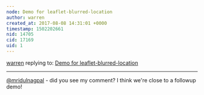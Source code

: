 ```yaml
---
node: Demo for leaflet-blurred-location
author: warren
created_at: 2017-08-08 14:31:01 +0000
timestamp: 1502202661
nid: 14705
cid: 17169
uid: 1
---
```




[warren](../profile/warren) replying to: [Demo for leaflet-blurred-location](../notes/mridulnagpal/08-02-2017/demo-for-leaflet-blurred-location)

----
[@mridulnagpal](/profile/mridulnagpal) - did you see my comment? I think we're close to a followup demo!